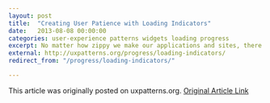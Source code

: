 ```yaml
---
layout: post
title:  "Creating User Patience with Loading Indicators"
date:   2013-08-08 00:00:00
categories: user-experience patterns widgets loading progress
excerpt: No matter how zippy we make our applications and sites, there will often be something that takes time to process. Loading indicators, often those swirly circle graphics like these , generally show up when something takes longer than a second or two to process.
external: http://uxpatterns.org/progress/loading-indicators/
redirect_from: "/progress/loading-indicators/"

---
```


This article was originally posted on uxpatterns.org. [Original Article Link](http://uxpatterns.org/progress/loading-indicators/)

<!-- - Which now redirects here.

Creating User Patience with Loading Indicators
By Sean Rice On August 8, 2013 · Add Comment
Wordpress shows this for file upload progress.
WordPress shows this for file upload progress.
No matter how zippy we make our applications and sites, there will often be something that takes time to process. Loading indicators, often those swirly circle graphics like these Standard loading spinner, generally show up when something takes longer than a second or two to process. Most of the time, this is for a complex query such as a reservation search on a travel web site or for something like a file upload.

It is a solid practice to use loading indicators in these cases so that the user knows that the action they invoked had some effect. Otherwise, they may assume something is broken or that perhaps that they never invoked the action at all–necessitating another click (and restarting the query).

In my search for progress indicators and loading animations, I found that most applications center their loading concept on some or all of the following themes

Tell the user what is happening

Many times, if the user is informed, they may be more patient. After all, something they asked for is coming–it’s just taking awhile. But be careful about giving an information overload!

If this was initiated by a query from the user, it may be helpful to remind the user about the details in case they made a mistake. No sense in making them wait only to have useless results!

While it's finding my location, Ingress treats me to a neat animation
While it’s finding my location, Ingress treats me to a neat animation
Pano gives me a nice little progress bar telling me exactly what its doing. It's merging my shots into a panorama.
Pano gives me a nice little progress bar telling me exactly what its doing. It’s merging my shots into a panorama.
In LINUX, we have the Yum updater. It's maybe a little too verbose for the average user, but then again, LINUX users are more used to this sort of thing.
In LINUX, we have the Yum updater. It’s maybe a little too verbose for the average user, but then again, LINUX users are more used to this sort of thing.

Orbitz tells us it's searching flights. and shows a generic spinner.
Orbitz tells us it’s searching flights. and shows a generic spinner.
OSX tells us what is happening as it opens a .dmg file
OSX tells us what is happening as it opens a .dmg file

Show real progress

Sometimes this isn’t technically feasible. Databases don’t know when they’ll be done processing your query, and even if they did, it would take another series of queries to ask for the remaining time. However, for things like file transfers this is much more simple. If you take the amount uploaded and divide it by the total file size, you have the percentage of progress.

Wordpress shows this for file upload progress.
Wordpress shows this for file upload progress.
The way Windows 7 displays a pending file transfer progress
The way Windows 7 displays a pending file transfer progress
Zeptolab tells us how far along Cut the Rope is in loading.
Zeptolab tells us how far along Cut the Rope is in loading.

Screen Shot 2013-07-16 at 11.05.50 PM
While Kayak results load, the flipboard gives marketing and status update messages
While Kayak results load, the flipboard gives marketing and status update messages
Adobe tells us what is happening and an estimate for how long it will take to complete
Adobe tells us what is happening and an estimate for how long it will take to complete


Give users something to do

Hipmunk did something surprising with their loading screen: They gave me the opportunity to sign up for fare updates (and probably their email newsletter). Since these searches usually take upwards of 30 seconds, I had plenty of time to digest what I was seeing and fill the form out.

Vimeo allows me to edit my video details while it uploads.

Kayak surprised me also by loading results as they came in. This allowed me to start planning as it finished loading.

Other companies showed ads for third parties.

Hipmunk gives us something to do while we wait.
Hipmunk gives us something to do while we wait.
Vimeo gives you access to edit video details as it uploads and processes
Vimeo gives you access to edit video details as it uploads and processes
While Kayak results load, the flipboard gives marketing and status update messages
While Kayak results load, the flipboard gives marketing and status update messages

Expedia shows advertisements while loading results
Expedia shows advertisements while loading results
Travelocity displays ads while users wait
Travelocity displays ads while users wait
While Chrome Racer loads, the game tells us about itself in an interesting way
While Chrome Racer loads, the game tells us about itself in an interesting way

Expedia's app lets me tilt the phone, and open/close the window shutter while it loads flights.
Expedia’s app lets me tilt the phone, and open/close the window shutter while it loads flights.

Highlight Your Brand

You’ve got your users’ eyeballs for a few seconds on this screen. Make the most of it! Most sites took this waiting time to give the user a taste of their brand, or highlight a competitive advantage of their system. Others went more minimalist and simply animated their logo.

Priceline takes the time in between to tell you what's happening in a way that promotes their brand
Priceline takes the time in between to tell you what’s happening in a way that promotes their brand
Connecting to Netflix is simple. They just have a branded load screen.
Connecting to Netflix is simple. They just have a branded load screen.
US Airways animates their logo to indicate processing
US Airways animates their logo to indicate processing


Summary

There are plenty of different things you can do to keep the user on your site or in your app while something loads. As always, balance the business needs (revenue from advertisement, cross promotion, etc.) against user fatigue and interest and promoting your brand. Wherever possible try to reduce load times altogether.-->
